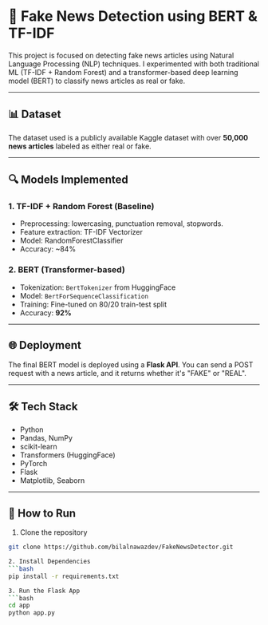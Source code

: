 # 📰 Fake News Detection using BERT & TF-IDF

This project is focused on detecting fake news articles using Natural Language Processing (NLP) techniques. I experimented with both traditional ML (TF-IDF + Random Forest) and a transformer-based deep learning model (BERT) to classify news articles as real or fake.

---

## 📊 Dataset

The dataset used is a publicly available Kaggle dataset with over **50,000 news articles** labeled as either real or fake.

---

## 🔍 Models Implemented

### 1. TF-IDF + Random Forest (Baseline)
- Preprocessing: lowercasing, punctuation removal, stopwords.
- Feature extraction: TF-IDF Vectorizer
- Model: RandomForestClassifier
- Accuracy: ~84%

### 2. BERT (Transformer-based)
- Tokenization: `BertTokenizer` from HuggingFace
- Model: `BertForSequenceClassification`
- Training: Fine-tuned on 80/20 train-test split
- Accuracy: **92%**

---

## 🌐 Deployment

The final BERT model is deployed using a **Flask API**. You can send a POST request with a news article, and it returns whether it's "FAKE" or "REAL".

---

## 🛠️ Tech Stack

- Python
- Pandas, NumPy
- scikit-learn
- Transformers (HuggingFace)
- PyTorch
- Flask
- Matplotlib, Seaborn

---

## 🚀 How to Run

1. Clone the repository
```bash
git clone https://github.com/bilalnawazdev/FakeNewsDetector.git

2. Install Dependencies
```bash
pip install -r requirements.txt

3. Run the Flask App
```bash
cd app
python app.py

